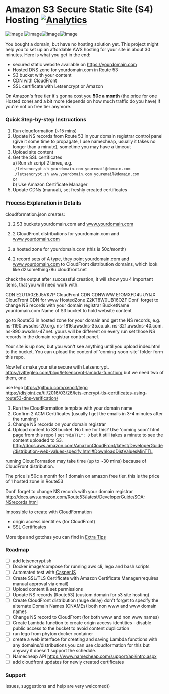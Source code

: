 # Amazon S3 Secure Static Site (S4) Hosting [![Analytics](https://vitr-analytics.appspot.com/UA-75628680-1/amazon-s4-hosting?flat&useReferer)](https://github.com/vitr/google-analytics-beacon)
![image](https://cloud.githubusercontent.com/assets/2770290/15445976/ad175a64-1f52-11e6-82e4-420d809283e3.png) ![image](https://cloud.githubusercontent.com/assets/2770290/15446321/39d2d7f0-1f60-11e6-9aac-84523afdcb04.png)![image](https://cloud.githubusercontent.com/assets/2770290/15446335/acd459d6-1f60-11e6-8231-5f3685db1351.png)![image](https://cloud.githubusercontent.com/assets/2770290/15446323/57374e7a-1f60-11e6-9d92-bd868a5e70a6.png)



You bought a domain, but have no hosting solution yet. This project might help you to set up an affordable AWS hosting for your site in about 30 minutes. Here is what you get in the end:
 - secured static website available on https://yourdomain.com
 - Hosted DNS zone for yourdomain.com in Route 53
 - S3 bucket with your content
 - CDN with CloudFront
 - SSL certificate with Letsencrypt or Amazon

On Amazon's free tier it's gonna cost you **50c a month** (the price for one Hosted zone) and a bit more (depends on how much traffic do you have) if you're not on free tier anymore.

### Quick Step-by-step Instructions

1. Run cloudformation (~15 mins)
2. Update NS records from Route 53 in your domain registrar control panel (give it some time to propagate, I use namecheap, usually it takes no longer than a minute), sometime you may have a timeout
3. Upload site content
4. Get the SSL certificates  
  a) Run sh script 2 times, e.g.  
    `./letsencrypt.sh yourdomain.com youremail@domain.com`  
    `./letsencrypt.sh www.yourdomain.com youremail@domain.com`  
  or  
  b) Use Amazon Certificate Manager
5. Update CDNs (manual), set freshly created certificates



### Process Explanation in Details

cloudformation.json creates:
1. 2 S3 buckets yourdomain.com and www.yourdomain.com
2. 2 CloudFront distributions for yourdomain.com and www.yourdomain.com



3. a hosted zone for yourdomain.com (this is 50c/month)
4. 2 record sets of A type, they point yourdomain.com and www.yourdomain.com to CloudFront distribution domains, which look like d2something78u.cloudfront.net

check the output after successful creation, it will show you 4 important items, that you will need work with.

CDN	E2UTA0ZEJ5VK7P	CloudFront CDN
CDNWWW	E1OMXFD4UUYIJX	CloudFront CDN for www
HostedZone	Z2KT8W0UB16OZF	Dont' forget to change NS records with your domain registrar
BucketName	yourdomain.com	Name of S3 bucket to hold website content

go to Route53 in hosted zone for your domain and get the NS records, e.g.
ns-1190.awsdns-20.org.
ns-1816.awsdns-35.co.uk.
ns-321.awsdns-40.com.
ns-890.awsdns-47.net.
yours will be different on every run
set those NS records in the domain registrar control panel.

Your site is up now, but you won't see anything until you upload index.html to the bucket. You can upload the content of 'coming-soon-site' folder form this repo.



Now let's make your site secure with Letsencrypt.
https://vittegleo.com/blog/letsencrypt-lambda-function/
but we need two of them, one



use lego
https://github.com/xenolf/lego
https://disjoint.ca/til/2016/03/26/lets-encrypt-tls-certificates-using-route53-dns-verification/



1. Run the CloudFormation template with your domain name
2. Confirm 2 ACM Certificates (usually I get the emails in 3-4 minutes after the running)
3. Change NS records on your domain registrar
4. Upload content to S3 bucket. No time for this? Use 'coming soon' html page from this repo
I set `"MinTTL": 0` but it still takes a minute to see the content uploaded to S3.
http://docs.aws.amazon.com/AmazonCloudFront/latest/DeveloperGuide/distribution-web-values-specify.html#DownloadDistValuesMinTTL

running CloudFormation may take time (up to ~30 mins) because of CloudFront distribution.

The price is 50c a month for 1 domain on amazon free tier. this is the price of 1 hosted zone in Route53



Dont' forget to change NS records with your domain registrar
 http://docs.aws.amazon.com/Route53/latest/DeveloperGuide/SOA-NSrecords.html



Impossible to create with CloudFormation  
- origin access identities (for CloudFront)
- SSL Certificates

More tips and gotchas you can find in [Extra Tips](/extra-tips/README.md)

### Roadmap
- [ ] add letsencrypt.sh
- [ ] Docker image/compose for running aws cli, lego and bash scripts
- [ ] Automated test with [CasperJS](https://github.com/vitr/docker-casperjs)
- [ ] Create SSL/TLS Certificate with Amazon Certificate Manager(requires manual approval via email)
- [ ] Upload content & set permissions
- [ ] Update NS records (Route53) (custom domain for s3 site hosting)
- [ ] Create CloudFront distribution (huge delay) don't forget to specify the alternate Domain Names (CNAMEs) both non www and www domain names
- [ ] Change NS record to CloudFront (for both www and non www names)
- [ ] Create Lambda function to create origin access identities - disable public access to the bucket to avoid content duplication
- [ ] run lego from phyton docker container
- [ ] create a web interface for creating and saving Lambda functions with any domains/distributions you can use cloudformation for this but anyway it doesn't support the schedule.
- [ ] Namecheap API https://www.namecheap.com/support/api/intro.aspx
- [ ] add cloudfront updates for newly created certificates

### Support
Issues, suggestions and help are very welcomed))
